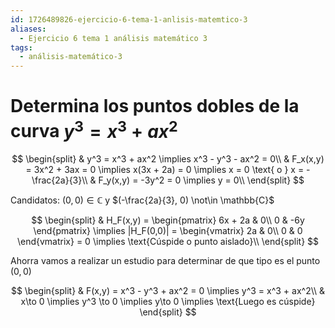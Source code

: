 ```yaml
---
id: 1726489826-ejercicio-6-tema-1-anlisis-matemtico-3
aliases:
  - Ejercicio 6 tema 1 análisis matemático 3
tags:
  - análisis-matemático-3
---
```


# Determina los puntos dobles de la curva $y^3 = x^3  + ax^2$

$$
\begin{split}
    & y^3  = x^3 + ax^2  \implies x^3  - y^3  - ax^2 = 0\\
    & F_x(x,y) = 3x^2 + 3ax = 0 \implies x(3x + 2a)  = 0 \implies x = 0 \text{ o } x = -\frac{2a}{3}\\
    & F_y(x,y) = -3y^2 = 0 \implies y = 0\\
\end{split}
$$

Candidatos: $(0,0) \in \mathbb{C}$ y $(-\frac{2a}{3}, 0) \not\in \mathbb{C}$

$$
\begin{split}
    & H_F(x,y) = \begin{pmatrix}
        6x + 2a & 0\\
        0 & -6y
    \end{pmatrix} \implies |H_F(0,0)| = \begin{vmatrix}
        2a & 0\\
        0 & 0
    \end{vmatrix} = 0 \implies \text{Cúspide o punto aislado}\\
\end{split}
$$

Ahorra vamos a realizar un estudio para determinar de que tipo es el punto $(0,0)$

$$
\begin{split}
    & F(x,y) = x^3  - y^3 + ax^2 = 0 \implies y^3  = x^3  + ax^2\\
    & x\to 0 \implies y^3  \to 0 \implies y\to 0 \implies \text{Luego es cúspide}
\end{split}
$$

